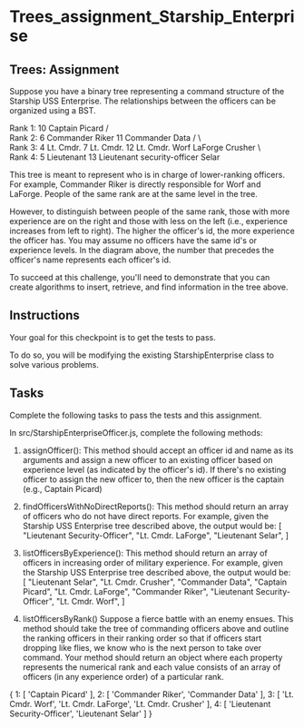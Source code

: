 # Trees_assignment_Starship_Enterprise

## Trees: Assignment
Suppose you have a binary tree representing a command structure of the Starship USS Enterprise. The relationships between the officers can be organized using a BST.


Rank 1:                  10 Captain Picard
                       /                  \
Rank 2:        6 Commander Riker       11 Commander Data
                  /         \               \
Rank 3:       4 Lt. Cmdr.   7 Lt. Cmdr.     12 Lt. Cmdr.
               Worf           LaForge           Crusher
                    \                           \
Rank 4:        5 Lieutenant                  13 Lieutenant
              security-officer                    Selar


This tree is meant to represent who is in charge of lower-ranking officers. For example, Commander Riker is directly responsible for Worf and LaForge. People of the same rank are at the same level in the tree.

However, to distinguish between people of the same rank, those with more experience are on the right and those with less on the left (i.e., experience increases from left to right). The higher the officer's id, the more experience the officer has. You may assume no officers have the same id's or experience levels. In the diagram above, the number that precedes the officer's name represents each officer's id.

To succeed at this challenge, you'll need to demonstrate that you can create algorithms to insert, retrieve, and find information in the tree above.

## Instructions
Your goal for this checkpoint is to get the tests to pass.

To do so, you will be modifying the existing StarshipEnterprise class to solve various problems.

## Tasks
Complete the following tasks to pass the tests and this assignment.

In src/StarshipEnterpriseOfficer.js, complete the following methods:

1. assignOfficer(): This method should accept an officer id and name as its arguments and assign a new officer to an existing officer based on experience level (as indicated by the officer's id). If there's no existing officer to assign the new officer to, then the new officer is the captain (e.g., Captain Picard)

2. findOfficersWithNoDirectReports(): This method should return an array of officers who do not have direct reports. For example, given the Starship USS Enterprise tree described above, the output would be: [ "Lieutenant Security-Officer", "Lt. Cmdr. LaForge", "Lieutenant Selar", ]

3. listOfficersByExperience(): This method should return an array of officers in increasing order of military experience. For example, given the Starship USS Enterprise tree described above, the output would be: [ "Lieutenant Selar", "Lt. Cmdr. Crusher", "Commander Data", "Captain Picard", "Lt. Cmdr. LaForge", "Commander Riker", "Lieutenant Security-Officer", "Lt. Cmdr. Worf", ]

4. listOfficersByRank() Suppose a fierce battle with an enemy ensues. This method should take the tree of commanding officers above and outline the ranking officers in their ranking order so that if officers start dropping like flies, we know who is the next person to take over command. Your method should return an object where each property represents the numerical rank and each value consists of an array of officers (in any experience order) of a particular rank.


{
  1: [ 'Captain Picard' ],
  2: [ 'Commander Riker', 'Commander Data' ],
  3: [ 'Lt. Cmdr. Worf', 'Lt. Cmdr. LaForge', 'Lt. Cmdr. Crusher' ],
  4: [ 'Lieutenant Security-Officer', 'Lieutenant Selar' ]
}